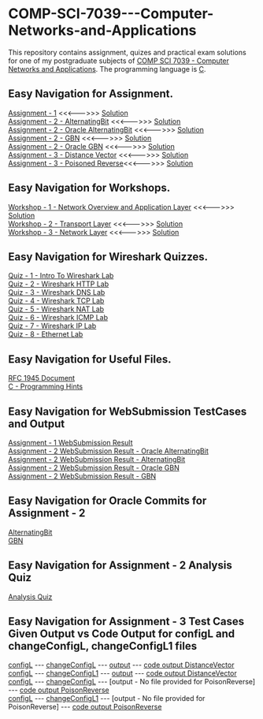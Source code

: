 # COMP-SCI-7039---Computer-Networks-and-Applications
This repository contains assignment, quizes and practical exam solutions for one of my postgraduate subjects of [COMP SCI 7039 - Computer Networks and Applications](https://www.adelaide.edu.au/course-outlines/006794/1/sem-1/). The programming language is [C](https://en.wikipedia.org/wiki/C_(programming_language)).

## Easy Navigation for Assignment.
[Assignment - 1](https://github.com/Vanditg/COMP-SCI-7039---Computer-Networks-and-Applications-/tree/master/Assignment/Assignment%20-%201/Assignment) <<<--->>> [Solution](https://github.com/Vanditg/COMP-SCI-7039---Computer-Networks-and-Applications-/tree/master/Assignment/Assignment%20-%201/Solution)  
[Assignment - 2 - AlternatingBit](https://github.com/Vanditg/COMP-SCI-7039---Computer-Networks-and-Applications-/tree/master/Assignment/Assignment%20-%202/Assignment) <<<--->>> [Solution](https://github.com/Vanditg/COMP-SCI-7039---Computer-Networks-and-Applications-/tree/master/Assignment/Assignment%20-%202/Solution/AlternatingBit)  
[Assignment - 2 - Oracle AlternatingBit](https://github.com/Vanditg/COMP-SCI-7039---Computer-Networks-and-Applications-/tree/master/Assignment/Assignment%20-%202/Assignment) <<<--->>> [Solution](https://github.com/Vanditg/COMP-SCI-7039---Computer-Networks-and-Applications-/tree/master/Assignment/Assignment%20-%202/Solution/Oracle%20-%20AlternatingBit)  
[Assignment - 2 - GBN](https://github.com/Vanditg/COMP-SCI-7039---Computer-Networks-and-Applications-/tree/master/Assignment/Assignment%20-%202/Assignment) <<<--->>> [Solution](https://github.com/Vanditg/COMP-SCI-7039---Computer-Networks-and-Applications-/tree/master/Assignment/Assignment%20-%202/Solution/GBN)  
[Assignment - 2 - Oracle GBN](https://github.com/Vanditg/COMP-SCI-7039---Computer-Networks-and-Applications-/tree/master/Assignment/Assignment%20-%202/Assignment) <<<--->>> [Solution](https://github.com/Vanditg/COMP-SCI-7039---Computer-Networks-and-Applications-/tree/master/Assignment/Assignment%20-%202/Solution/Oracle%20-%20GBN)  
[Assignment - 3 - Distance Vector](https://github.com/Vanditg/COMP-SCI-7039---Computer-Networks-and-Applications-/tree/master/Assignment/Assignment%20-%203/Assignment) <<<--->>> [Solution](https://github.com/Vanditg/COMP-SCI-7039---Computer-Networks-and-Applications-/blob/master/Assignment/Assignment%20-%203/Solution/DistanceVector.py)  
[Assignment - 3 - Poisoned Reverse](https://github.com/Vanditg/COMP-SCI-7039---Computer-Networks-and-Applications-/tree/master/Assignment/Assignment%20-%203/Assignment)<<<--->>> [Solution](https://github.com/Vanditg/COMP-SCI-7039---Computer-Networks-and-Applications-/blob/master/Assignment/Assignment%20-%203/Solution/PoisonReverse.py)

## Easy Navigation for Workshops.
[Workshop - 1 - Network Overview and Application Layer](https://github.com/Vanditg/COMP-SCI-7039---Computer-Networks-and-Applications-/tree/master/Workshop/Workshop%20-%201/Problem) <<<--->>> [Solution](https://github.com/Vanditg/COMP-SCI-7039---Computer-Networks-and-Applications-/tree/master/Workshop/Workshop%20-%201/Solution)  
[Workshop - 2 - Transport Layer](https://github.com/Vanditg/COMP-SCI-7039---Computer-Networks-and-Applications-/tree/master/Workshop/Workshop%20-%202/Problem) <<<--->>> [Solution](https://github.com/Vanditg/COMP-SCI-7039---Computer-Networks-and-Applications-/tree/master/Workshop/Workshop%20-%202/Solution)  
[Workshop - 3 - Network Layer](https://github.com/Vanditg/COMP-SCI-7039---Computer-Networks-and-Applications-/tree/master/Workshop/Workshop%20-%203/Problem) <<<--->>> [Solution](https://github.com/Vanditg/COMP-SCI-7039---Computer-Networks-and-Applications-/tree/master/Workshop/Workshop%20-%203/Solution)  

## Easy Navigation for Wireshark Quizzes.
[Quiz - 1 - Intro To Wireshark Lab](https://github.com/Vanditg/COMP-SCI-7039---Computer-Networks-and-Applications-/blob/master/WireShark%20Quiz/Introduction%20To%20Wireshark%20Lab%20Quiz.pdf)  
[Quiz - 2 - Wireshark HTTP Lab](https://github.com/Vanditg/COMP-SCI-7039---Computer-Networks-and-Applications-/blob/master/WireShark%20Quiz/Wireshark%20HTTP%20Lab%20Quiz.pdf)  
[Quiz - 3 - Wireshark DNS Lab](https://github.com/Vanditg/COMP-SCI-7039---Computer-Networks-and-Applications-/blob/master/WireShark%20Quiz/Wireshark%20DNS%20Lab_Quiz.pdf)  
[Quiz - 4 - Wireshark TCP Lab](https://github.com/Vanditg/COMP-SCI-7039---Computer-Networks-and-Applications-/blob/master/WireShark%20Quiz/Wireshark%20TCP%20lab%20quiz.pdf)  
[Quiz - 5 - Wireshark NAT Lab](https://github.com/Vanditg/COMP-SCI-7039---Computer-Networks-and-Applications-/blob/master/WireShark%20Quiz/Wireshark%20NAT%20lab%20quiz.pdf)  
[Quiz - 6 - Wireshark ICMP Lab](https://github.com/Vanditg/COMP-SCI-7039---Computer-Networks-and-Applications-/blob/master/WireShark%20Quiz/Wireshark%20ICMP%20lab%20quiz.pdf)  
[Quiz - 7 - Wireshark IP Lab](https://github.com/Vanditg/COMP-SCI-7039---Computer-Networks-and-Applications-/blob/master/WireShark%20Quiz/Wireshark%20IP%20lab%20quiz.pdf)  
[Quiz - 8 - Ethernet Lab](https://github.com/Vanditg/COMP-SCI-7039---Computer-Networks-and-Applications-/blob/master/WireShark%20Quiz/Wireshark%20Ethernet%20lab%20quiz.pdf)  

## Easy Navigation for Useful Files.
[RFC 1945 Document](https://github.com/Vanditg/COMP-SCI-7039---Computer-Networks-and-Applications-/tree/master/Assignment/Assignment%20-%201/RFC%201945)  
[C - Programming Hints](https://github.com/Vanditg/COMP-SCI-7039---Computer-Networks-and-Applications-/blob/master/Assignment/Assignment%20-%202/Solution/Oracle%20-%20AlternatingBit/C_Programming_Hints.pdf)  

## Easy Navigation for WebSubmission TestCases and Output
[Assignment - 1 WebSubmission Result](https://github.com/Vanditg/COMP-SCI-7039---Computer-Networks-and-Applications-/blob/master/WebSubmission/webServerWebSubmission.pdf)  
[Assignment - 2 WebSubmission Result - Oracle AlternatingBit](https://github.com/Vanditg/COMP-SCI-7039---Computer-Networks-and-Applications-/blob/master/WebSubmission/oracleAltBitWebSubmission.pdf)  
[Assignment - 2 WebSubmission Result - AlternatingBit](https://github.com/Vanditg/COMP-SCI-7039---Computer-Networks-and-Applications-/blob/master/WebSubmission/AltBitWebSubmission.pdf)  
[Assignment - 2 WebSubmission Result - Oracle GBN](https://github.com/Vanditg/COMP-SCI-7039---Computer-Networks-and-Applications-/blob/master/WebSubmission/OracleGBNWesSubmission.pdf)  
[Assignment - 2 WebSubmission Result - GBN](https://github.com/Vanditg/COMP-SCI-7039---Computer-Networks-and-Applications-/blob/master/WebSubmission/GBNWebSubmission.pdf)  

## Easy Navigation for Oracle Commits for Assignment - 2  
[AlternatingBit](https://github.com/Vanditg/COMP-SCI-7039---Computer-Networks-and-Applications-/blob/master/OracleCommits/OracleCommitsAltBit)  
[GBN](https://github.com/Vanditg/COMP-SCI-7039---Computer-Networks-and-Applications-/blob/master/OracleCommits/OracleCommitsGBN)  

## Easy Navigation for Assignment - 2 Analysis Quiz  
[Analysis Quiz](https://github.com/Vanditg/COMP-SCI-7039---Computer-Networks-and-Applications-/tree/master/Assignment/Assignment%20-%202/Analysis_Quiz)  

## Easy Navigation for Assignment - 3 Test Cases Given Output vs Code Output for configL and changeConfigL, changeConfigL1 files
[configL](https://github.com/Vanditg/COMP-SCI-7039---Computer-Networks-and-Applications-/blob/master/Assignment/Assignment%20-%203/ConfigL/configL) --- [changeConfigL](https://github.com/Vanditg/COMP-SCI-7039---Computer-Networks-and-Applications-/blob/master/Assignment/Assignment%20-%203/ChangeConfigL/changeConfigL) --- [output](https://github.com/Vanditg/COMP-SCI-7039---Computer-Networks-and-Applications-/blob/master/Assignment/Assignment%20-%203/Output/OutputL) --- [code output DistanceVector](https://github.com/Vanditg/COMP-SCI-7039---Computer-Networks-and-Applications-/blob/master/Assignment/Assignment%20-%203/CodeOutput/DistanceVector_CodeOutputForChangeConfigL)  
[configL](https://github.com/Vanditg/COMP-SCI-7039---Computer-Networks-and-Applications-/blob/master/Assignment/Assignment%20-%203/ConfigL/configL) --- [changeConfigL1](https://github.com/Vanditg/COMP-SCI-7039---Computer-Networks-and-Applications-/blob/master/Assignment/Assignment%20-%203/ChangeConfigL/changeConfigL1) --- [output](https://github.com/Vanditg/COMP-SCI-7039---Computer-Networks-and-Applications-/blob/master/Assignment/Assignment%20-%203/Output/OutputL1) --- [code output DistanceVector](https://github.com/Vanditg/COMP-SCI-7039---Computer-Networks-and-Applications-/blob/master/Assignment/Assignment%20-%203/CodeOutput/DistanceVector_CodeOutputForChangeConfigL1)  
[configL](https://github.com/Vanditg/COMP-SCI-7039---Computer-Networks-and-Applications-/blob/master/Assignment/Assignment%20-%203/ConfigL/configL) --- [changeConfigL](https://github.com/Vanditg/COMP-SCI-7039---Computer-Networks-and-Applications-/blob/master/Assignment/Assignment%20-%203/ChangeConfigL/changeConfigL) --- [output - No file provided for PoisonReverse] --- [code output PoisonReverse](https://github.com/Vanditg/COMP-SCI-7039---Computer-Networks-and-Applications-/blob/master/Assignment/Assignment%20-%203/CodeOutput/PoisonReverse_CodeOutputForChangeConfigL)  
[configL](https://github.com/Vanditg/COMP-SCI-7039---Computer-Networks-and-Applications-/blob/master/Assignment/Assignment%20-%203/ConfigL/configL) --- [changeConfigL1](https://github.com/Vanditg/COMP-SCI-7039---Computer-Networks-and-Applications-/blob/master/Assignment/Assignment%20-%203/ChangeConfigL/changeConfigL1) --- [output - No file provided for PoisonReverse] --- [code output PoisonReverse](https://github.com/Vanditg/COMP-SCI-7039---Computer-Networks-and-Applications-/blob/master/Assignment/Assignment%20-%203/CodeOutput/PoisonReverse_CodeOutputForChangeConfigL1)  